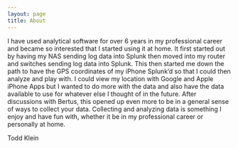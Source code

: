 ```yaml
---
layout: page
title: About
---
```

<p></p>
<p>I have used analytical software for over 6 years in my professional career and became so interested that I started using it at home. It first started out by having my NAS sending log data into Splunk then moved into my router and switches sending log data into Splunk. This then started me down the path to have the GPS coordinates of my iPhone Splunk’d so that I could then analyze and play with. I could view my location with Google and Apple iPhone Apps but I wanted to do more with the data and also have the data available to use for whatever else I thought of in the future. After discussions with Bertus, this opened up even more to be in a general sense of ways to collect your data. Collecting and analyzing data is something I enjoy and have fun with, whether it be in my professional career or personally at home.</p>
<p>Todd Klein</p>
